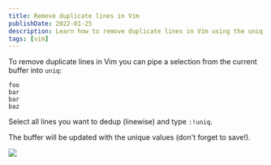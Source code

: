 ```yaml
---
title: Remove duplicate lines in Vim
publishDate: 2022-01-25
description: Learn how to remove duplicate lines in Vim using the uniq command to clean up your text files efficiently.
tags: [vim]
---
```


To remove duplicate lines in Vim you can pipe a selection from the current buffer into `uniq`:

```
foo
bar
bar
baz
```

Select all lines you want to dedup (linewise) and type `:!uniq`.

The buffer will be updated with the unique values (don't forget to save!).

![](/images/demo.gif)